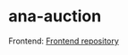 # ana-auction

Frontend: [Frontend repository](https://github.com/anttiromppanen/ana-auction-frontend)